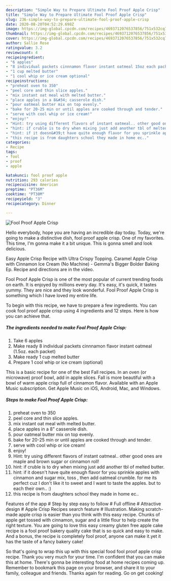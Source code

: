 ```yaml
---
description: "Simple Way to Prepare Ultimate Fool Proof Apple Crisp"
title: "Simple Way to Prepare Ultimate Fool Proof Apple Crisp"
slug: 236-simple-way-to-prepare-ultimate-fool-proof-apple-crisp
date: 2020-08-20T04:52:29.698Z
image: https://img-global.cpcdn.com/recipes/4693712076537856/751x532cq70/fool-proof-apple-crisp-recipe-main-photo.jpg
thumbnail: https://img-global.cpcdn.com/recipes/4693712076537856/751x532cq70/fool-proof-apple-crisp-recipe-main-photo.jpg
cover: https://img-global.cpcdn.com/recipes/4693712076537856/751x532cq70/fool-proof-apple-crisp-recipe-main-photo.jpg
author: Sallie Rose
ratingvalue: 3.2
reviewcount: 4
recipeingredient:
- "6 apples"
- "8 individual packets cinnnamon flavor instant oatmeal 15oz each packet"
- "1 cup melted butter"
- "1 cool whip or ice cream optional"
recipeinstructions:
- "preheat oven to 350"
- "peel core and thin slice apples."
- "mix instant oat meal with melted butter."
- "place apples in a 8&#34; casserole dish."
- "pour oatmeal butter mix on top evenly."
- "bake for 20-25 min or until apples are cooked through and tender."
- "serve with cool whip or ice cream!"
- "enjoy!"
- "Hint: try using different flavors of instant oatmeal.. other good ones are maple and brown sugar or cinnamon roll!"
- "hint: if cruble is to dry when mixing just add another tbl of melted butter."
- "hint: if it doesn&#39;t have quite enough flavor for you sprinkle apples with cinnamon and sugar mix, toss , then add oatmeal crumble. for me its perfect cuz I don&#39;t like it to sweet and I want to taste the apples. but to each their own.. :)"
- "this recipe is from daughters school they made in home ec.."
categories:
- Recipe
tags:
- fool
- proof
- apple

katakunci: fool proof apple 
nutrition: 293 calories
recipecuisine: American
preptime: "PT36M"
cooktime: "PT30M"
recipeyield: "3"
recipecategory: Dinner

---
```



![Fool Proof Apple Crisp](https://img-global.cpcdn.com/recipes/4693712076537856/751x532cq70/fool-proof-apple-crisp-recipe-main-photo.jpg)

Hello everybody, hope you are having an incredible day today. Today, we're going to make a distinctive dish, fool proof apple crisp. One of my favorites. This time, I'm gonna make it a bit unique. This is gonna smell and look delicious.

Easy Apple Crisp Recipe with Ultra Crispy Topping. Caramel Apple Crisp with Cinnamon Ice Cream (No Machine) - Gemma&#39;s Bigger Bolder Baking Ep. Recipe and directions are in the video.

Fool Proof Apple Crisp is one of the most popular of current trending foods on earth. It is enjoyed by millions every day. It's easy, it's quick, it tastes yummy. They are nice and they look wonderful. Fool Proof Apple Crisp is something which I have loved my entire life.


To begin with this recipe, we have to prepare a few ingredients. You can cook fool proof apple crisp using 4 ingredients and 12 steps. Here is how you can achieve that.

##### The ingredients needed to make Fool Proof Apple Crisp:

1. Take 6 apples
1. Make ready 8 individual packets cinnnamon flavor instant oatmeal (1.5oz. each packet)
1. Make ready 1 cup melted butter
1. Prepare 1 cool whip or ice cream (optional)


This is a basic recipe for one of the best Fall recipes. In an oven (or microwave) proof bowl, add in apple slices. Fall is more beautiful with a bowl of warm apple crisp full of cinnamon flavor. ‎Available with an Apple Music subscription. Get Apple Music on iOS, Android, Mac, and Windows. 

##### Steps to make Fool Proof Apple Crisp:

1. preheat oven to 350
1. peel core and thin slice apples.
1. mix instant oat meal with melted butter.
1. place apples in a 8&#34; casserole dish.
1. pour oatmeal butter mix on top evenly.
1. bake for 20-25 min or until apples are cooked through and tender.
1. serve with cool whip or ice cream!
1. enjoy!
1. Hint: try using different flavors of instant oatmeal.. other good ones are maple and brown sugar or cinnamon roll!
1. hint: if cruble is to dry when mixing just add another tbl of melted butter.
1. hint: if it doesn&#39;t have quite enough flavor for you sprinkle apples with cinnamon and sugar mix, toss , then add oatmeal crumble. for me its perfect cuz I don&#39;t like it to sweet and I want to taste the apples. but to each their own.. :)
1. this recipe is from daughters school they made in home ec..


Features of the app # Step by step easy to follow # Full offline # Attractive design # Apple Crisp Recipes search feature # Illustration. Making scratch-made apple crisp is easier than you think with this easy recipe. Chunks of apple get tossed with cinnamon, sugar and a little flour to help create the right texture. You are going to love this easy creamy gluten free apple cake recipe is a fool proof bakery quality cake that is so quick and easy to make. And a bonus, the recipe is completely fool proof, anyone can make it.yet it has the taste of a fancy bakery cake! 

So that's going to wrap this up with this special food fool proof apple crisp recipe. Thank you very much for your time. I'm confident that you can make this at home. There's gonna be interesting food at home recipes coming up. Remember to bookmark this page on your browser, and share it to your family, colleague and friends. Thanks again for reading. Go on get cooking!
